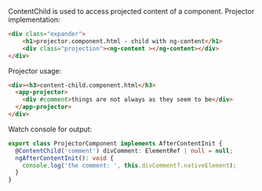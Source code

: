 ContentChild is used to access projected content of a component. Projector implementation:

```html
<div class="expander">
    <h1>projector.component.html - child with ng-content</h1>
    <div class="projection"><ng-content ></ng-content></div>
</div>
```

Projector usage:

```html
<div><h3>content-child.component.html</h3>
  <app-projector>
    <div #comment>things are not always as they seem to be</div>
  </app-projector>
</div>
```
Watch console for output:

```typescript
export class ProjectorComponent implements AfterContentInit {
  @ContentChild('comment') divComment: ElementRef | null = null;
  ngAfterContentInit(): void {
    console.log('the comment: ', this.divComment?.nativeElement);
  }
}
```

